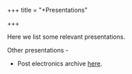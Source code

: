 +++
title = "+Presentations"

+++
  

Here we list some relevant presentations.

Other presentations - 

- Post electronics archive [here](/notes/groups/dyuganga/projects/text/post-electronics-archive).